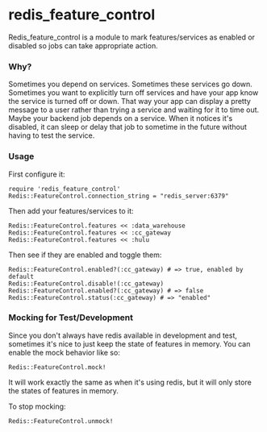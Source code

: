 redis_feature_control
=====================

Redis_feature_control is a module to mark features/services as enabled or disabled
so jobs can take appropriate action.


### Why?

Sometimes you depend on services.  Sometimes these services go down.  Sometimes
you want to explicitly turn off services and have your app know the service is
turned off or down.  That way your app can display a pretty message to a user
rather than trying a service and waiting for it to time out.  Maybe your backend
job depends on a service.  When it notices it's disabled, it can sleep or delay
that job to sometime in the future without having to test the service.



### Usage

First configure it:

    require 'redis_feature_control'
    Redis::FeatureControl.connection_string = "redis_server:6379"

Then add your features/services to it:

    Redis::FeatureControl.features << :data_warehouse
    Redis::FeatureControl.features << :cc_gateway
    Redis::FeatureControl.features << :hulu

Then see if they are enabled and toggle them:

    Redis::FeatureControl.enabled?(:cc_gateway) # => true, enabled by default
    Redis::FeatureControl.disable!(:cc_gateway)
    Redis::FeatureControl.enabled?(:cc_gateway) # => false
    Redis::FeatureControl.status(:cc_gateway) # => "enabled"

### Mocking for Test/Development

Since you don't always have redis available in development and test, sometimes
it's nice to just keep the state of features in memory.  You can enable the mock
behavior like so:

    Redis::FeatureControl.mock!

It will work exactly the same as when it's using redis, but it will only store
the states of features in memory.

To stop mocking:

    Redis::FeatureControl.unmock!

